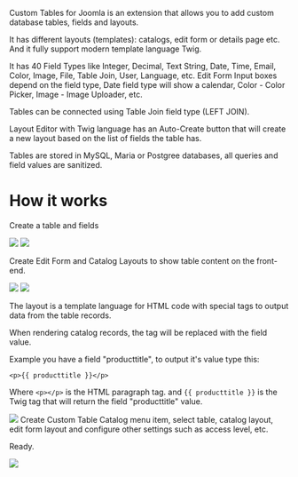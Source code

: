 Custom Tables for Joomla is an extension that allows you to add custom database tables, fields and layouts.

It has different layouts (templates): catalogs, edit form or details page etc. And it fully support modern template language Twig.

It has 40 Field Types like Integer, Decimal, Text String, Date, Time, Email, Color, Image, File, Table Join, User, Language, etc. Edit Form Input boxes depend on the field type, Date field type will show a calendar, Color - Color Picker, Image - Image Uploader, etc.

Tables can be connected using Table Join field type (LEFT JOIN).

Layout Editor with Twig language has an Auto-Create button that will create a new layout based on the list of fields the table has.

Tables are stored in MySQL, Maria or Postgree databases, all queries and field values are sanitized.

# How it works

Create a table and fields

![](https://joomlaboat.com/images/components/ct/listoftables.png)
![](https://joomlaboat.com/images/components/ct/listoffields.png)

Create Edit Form and Catalog Layouts to show table content on the front-end.

![](https://joomlaboat.com/images/components/ct/listoflayouts.png)
![](https://joomlaboat.com/images/components/ct/layout.png)


The layout is a template language for HTML code with special tags to output data from the table records.

When rendering catalog records, the tag will be replaced with the field value.

Example you have a field "producttitle", to output it's value type this:

`<p>{{ producttitle }}</p>`

Where `<p></p>` is the HTML paragraph tag. and `{{ producttitle }}` is the Twig tag that will return the field "producttitle" value.

![](https://joomlaboat.com/images/components/ct/menu.png) Create Custom Table Catalog menu item, select table, catalog layout, edit form layout and configure other settings such as access level, etc.

Ready.

![](https://joomlaboat.com/images/components/ct/appointments.png)